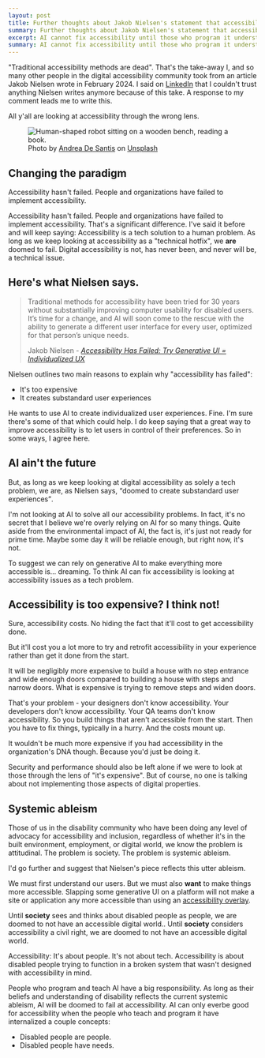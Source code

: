 ```yaml
---
layout: post
title: Further thoughts about Jakob Nielsen's statement that accessibility has failed
summary: Further thoughts about Jakob Nielsen's statement that accessibility has failed 
excerpt: AI cannot fix accessibility until those who program it understand that accessibility is about disabled people, and as long as systemic ableism continues to exist, AI won't be able to fix accessibility.
summary: AI cannot fix accessibility until those who program it understand that accessibility is about disabled people, and as long as systemic ableism continues to exist, AI won't be able to fix accessibility.
---
```

"Traditional accessibility methods are dead". That's the take-away I, and so many other people in the digital accessibility community took from an article Jakob Nielsen wrote in February 2024. I said on <a href="https://www.linkedin.com/feed/update/urn:li:activity:7213627661581996032?commentUrn=urn%3Ali%3Acomment%3A%28activity%3A7213627661581996032%2C7213748673715871744%29&dashCommentUrn=urn%3Ali%3Afsd_comment%3A%287213748673715871744%2Curn%3Ali%3Aactivity%3A7213627661581996032%29">LinkedIn</a> that I couldn't trust anything Nielsen writes anymore because of this take. A response to my comment leads me to write this.

<div class="inline-quote">All y'all are looking at accessibility through the wrong lens.</div>

<figure>
    <img src="/img/robot-book.jpg" alt="Human-shaped robot sitting on a wooden bench, reading a book.">
    <figcaption class="image-caption">Photo by <a href="https://unsplash.com/@santesson89?utm_content=creditCopyText&utm_medium=referral&utm_source=unsplash">Andrea De Santis</a> on <a href="https://unsplash.com/photos/black-and-white-robot-toy-on-red-wooden-table-zwd435-ewb4?utm_content=creditCopyText&utm_medium=referral&utm_source=unsplash">Unsplash</a></figcaption>
    </figure>

## Changing the paradigm

<div class="inline-quote" aria-hidden="true">Accessibility hasn't failed. People and organizations have failed to implement accessibility.</div>

Accessibility hasn't failed. People and organizations have failed to implement accessibility. That's a significant difference. I've said it before and will keep saying: Accessibility is a tech solution to a human problem. As long as we keep looking at accessibility as a "technical hotfix", we <strong>are</strong> doomed to fail. Digital accessibility is not, has never been, and never will be, a technical issue.

## Here's what Nielsen says.

<blockquote><p>Traditional methods for accessibility have been tried for 30 years without substantially improving computer usability for disabled users. It’s time for a change, and AI will soon come to the rescue with the ability to generate a different user interface for every user, optimized for that person’s unique needs.</p>
    <p>Jakob Nielsen - <cite><a href="https://jakobnielsenphd.substack.com/p/accessibility-generative-ui">Accessibility Has Failed: Try Generative UI = Individualized UX</a></cite></p></blockquote>
  
Nielsen outlines two main reasons to explain why "accessibility has failed":

* It's too expensive
* It creates substandard user experiences

He wants to use AI to create individualized user experiences. Fine. I'm sure there's some of that which could help. I do keep saying that a great way to improve accessibility is to let users in control of their preferences. So in some ways, I agree here.

## AI ain't the future

But, as long as we keep looking at digital accessibility as solely a tech problem, we are, as Nielsen says, <q>doomed to create substandard user experiences</q>.

I'm not looking at AI to solve all our accessibility problems. In fact, it's no secret that I believe we're overly relying on AI for so many things. Quite aside from the environmental impact of AI, the fact is, it's just not ready for prime time. Maybe some day it will be reliable enough, but right now, it's not.

To suggest we can rely on generative AI to make everything more accessible is... dreaming. To think AI can fix accessibility is looking at accessibility issues as a tech problem.

## Accessibility is too expensive? I think not!

Sure, accessibility costs. No hiding the fact that it'll cost to get accessibility done.

But it'll cost you a lot more to try and retrofit accessibility in your experience rather than get it done from the start. 

<div class="inline-quote">It will be negligibly more expensive to build a house with no step entrance and wide enough doors compared to building a house with steps and narrow doors. What is expensive is trying to remove steps and widen doors.</div>

That's your problem - your designers don't know accessibility. Your developers don't know accessibility. Your QA teams don't know accessibility. So you build things that aren't accessible from the start. Then you have to fix things, typically in a hurry. And the costs mount up.

It wouldn't be much more expensive if you had accessibility in the organization's DNA though. Because you'd just be doing it.

Security and performance should also be left alone if we were to look at those through the lens of "it's expensive". But of course, no one is talking about not implementing those aspects of digital properties.

## Systemic ableism

Those of us in the disability community who have been doing any level of advocacy for accessibility and inclusion, regardless of whether it's in the built environment, employment, or digital world, we know the problem is attitudinal. The problem is society. The problem is systemic ableism. 

I'd go further and suggest that Nielsen's piece reflects this utter ableism.

We must first understand our users. But we must also <strong>want</strong> to make things more accessible. Slapping some generative UI on a platform will not make a site or application any more accessible than using an <a href="https://overlayfactsheet.com/en/">accessibility overlay</a>.

Until **society** sees and thinks about disabled people as people, we are doomed to not have an accessible digital world.. Until **society** considers accessibility a civil right, we are doomed to not have an accessible digital world.

Accessibility: It's about people. It's not about tech. Accessibility is about disabled people trying to function in a broken system that wasn't designed with accessibility in mind. 

People who program and teach AI have a big responsibility. As long as their beliefs and understanding of disability reflects the current systemic ableism, AI will be doomed to fail at accessibility. AI can only everbe good for accessibility when the people who teach and program it have internalized a couple concepts:

* Disabled people are people.
* Disabled people have needs.


